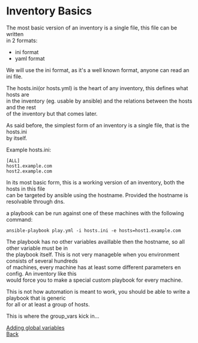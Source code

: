 # Inventory Basics

The most basic version of an inventory is a single file, this file can be written  
in 2 formats:

* ini format  
* yaml format

We will use the ini format, as it's a well known format, anyone can read an ini file. 

The hosts.ini(or hosts.yml) is the heart of any inventory, this defines what hosts are  
in the inventory (eg. usable by ansible) and the relations between the hosts and the rest  
of the inventory but that comes later.  

As said before, the simplest form of an inventory is a single file, that is the hosts.ini  
by itself.  

Example hosts.ini:
````
[ALL]
host1.example.com
host2.example.com
````

In its most basic form, this is a working version of an inventory, both the hosts in this file  
can be targeted by ansible using the hostname. Provided the hostname is resolvable through dns.  

a playbook can be run against one of these machines with the following command:  
````
ansible-playbook play.yml -i hosts.ini -e hosts=host1.example.com
````
The playbook has no other variables availlable then the hostname, so all other variable must be in  
the playbook itself. This is not very manageble when you environment consists of several hundreds  
of machines, every machine has at least some different parameters en config. An inventory like this  
would force you to make a special custom playbook for every machine.  

This is not how automation is meant to work, you should be able to write a playbook that is generic  
for all or at least a group of hosts.  

This is where the group_vars kick in...  

[Adding global variables](inventory_all.md)  
[Back](README.md)  
